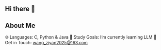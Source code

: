 ## Hi there 👋

<!--
**WZiyann/WZiyann** is a ✨ _special_ ✨ repository because its `README.md` (this file) appears on your GitHub profile.
-->

## About Me
🌐 Languages: C, Python & Java
🔭 Study Goals: I’m currently learning LLM
📧 Get in Touch: wang_ziyan2025@163.com
